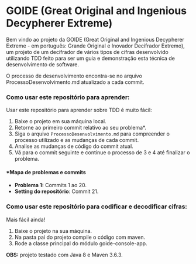 # GOIDE (Great Original and Ingenious Decypherer Extreme)

Bem vindo ao projeto da GOIDE (Great Original and Ingenious Decypherer Extreme - em português: Grande Original e Inovador Decifrador Extremo), um projeto de um decifrador de vários tipos de cifras desenvolvido utilizando TDD feito para ser um guia e demonstração esta técnica de desenvolvimento de software.

O processo de desenvolvimento encontra-se no arquivo ProcessoDesenvolvimento.md atualizado a cada commit.

### Como usar este repositório para aprender:

Usar este repositório para aprender sobre TDD é muito fácil:
1. Baixe o projeto em sua máquina local.
2. Retorne ao primeiro commit relativo ao seu problema*.
3. Siga o arquivo `ProcessoDesenvolvimento.md` para compreender o processo utilizado e as mudanças de cada commit.
4. Analise as mudanças de código do commit atual.
5. Vá para o commit seguinte e continue o processo de 3 e 4 até finalizar o problema.

#### *Mapa de problemas e commits
- **Problema 1:** Commits 1 ao 20.
- **Setting do repositório**: Commit 21.

### Como usar este repositório para codificar e decodificar cifras:

Mais fácil ainda!
1. Baixe o projeto na sua máquina.
2. Na pasta pai do projeto compile o código com maven.
3. Rode a classe principal do módulo goide-console-app.

**OBS:** projeto testado com Java 8 e Maven 3.6.3.